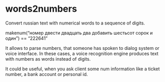 # words2numbers
Convert russian text with numerical words to a sequence of digits. 

makenum(“номер двести двадцать два добавить шестьсот сорок и один”) == “222641” 

It allows to parse numbers, that someone has spoken to dialog system or voice interface. In these cases, a voice recognition engine produces text with numbers as words instead of digits.

It could be useful, when you ask client some num information like a ticket number, a bank account or personal id.
